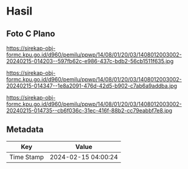 # Hasil

## Foto C Plano

https://sirekap-obj-formc.kpu.go.id/d960/pemilu/ppwp/14/08/01/20/03/1408012003002-20240215-014203--597fb62c-e986-437c-bdb2-56cb1511f635.jpg

https://sirekap-obj-formc.kpu.go.id/d960/pemilu/ppwp/14/08/01/20/03/1408012003002-20240215-014347--1e8a2091-476d-42d5-b902-c7ab6a9addba.jpg

https://sirekap-obj-formc.kpu.go.id/d960/pemilu/ppwp/14/08/01/20/03/1408012003002-20240215-014735--cb6f036c-31ec-416f-88b2-cc79eabbf7e8.jpg


## Metadata

| Key        | Value               |
| ---------- | ------------------- |
| Time Stamp | 2024-02-15 04:00:24 |



